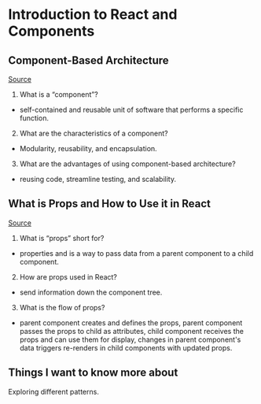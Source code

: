 # Introduction to React and Components

## Component-Based Architecture

[Source](https://www.tutorialspoint.com/software_architecture_design/component_based_architecture.htm)

1. What is a “component”?

- self-contained and reusable unit of software that performs a specific function.

2. What are the characteristics of a component?

- Modularity, reusability, and encapsulation.

3. What are the advantages of using component-based architecture?

- reusing code, streamline testing, and scalability.


## What is Props and How to Use it in React

[Source](https://itnext.io/what-is-props-and-how-to-use-it-in-react-da307f500da0)

1. What is “props” short for?

- properties and is a way to pass data from a parent component to a child component.

2. How are props used in React?

- send information down the component tree.

3. What is the flow of props?

- parent component creates and defines the props, parent component passes the props to child as attributes, child component receives the props and can use them for display, changes in parent component's data triggers re-renders in child components with updated props.


## Things I want to know more about 

Exploring different patterns.
